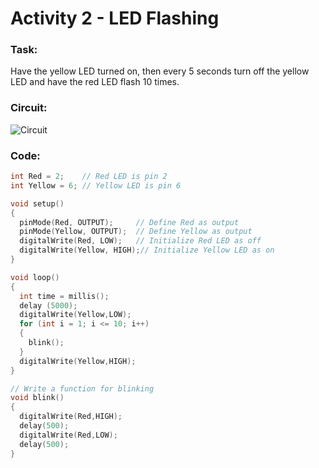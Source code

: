 # Activity 2 - LED Flashing

### Task:
Have the yellow LED turned on, then every 5 seconds turn off the yellow LED and have the red LED flash 10 times.

### Circuit:
![Circuit](https://Snowflower2020.github.io/BMES/Workshops/Workshop2/Activity2/W2A2_Circuit.png)

### Code: 

```c++
int Red = 2;    // Red LED is pin 2
int Yellow = 6;	// Yellow LED is pin 6

void setup()
{
  pinMode(Red, OUTPUT);		// Define Red as output
  pinMode(Yellow, OUTPUT);	// Define Yellow as output
  digitalWrite(Red, LOW);	// Initialize Red LED as off
  digitalWrite(Yellow, HIGH);// Initialize Yellow LED as on
}

void loop()
{
  int time = millis();	
  delay (5000);
  digitalWrite(Yellow,LOW);
  for (int i = 1; i <= 10; i++)
  {
    blink();
  }
  digitalWrite(Yellow,HIGH);
}

// Write a function for blinking
void blink()
{
  digitalWrite(Red,HIGH);
  delay(500);
  digitalWrite(Red,LOW);
  delay(500);
}
```
